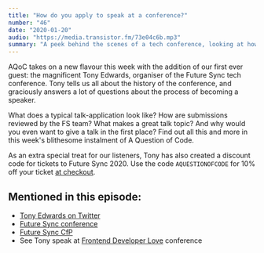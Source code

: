 ```yaml
---
title: "How do you apply to speak at a conference?"
number: "46"
date: "2020-01-20"
audio: "https://media.transistor.fm/73e04c6b.mp3"
summary: "A peek behind the scenes of a tech conference, looking at how talks are selected and prepared."
---
```


AQoC takes on a new flavour this week with the addition of our first ever guest: the magnificent Tony Edwards, organiser of the Future Sync tech conference. Tony tells us all about the history of the conference, and graciously answers a lot of questions about the process of becoming a speaker.

What does a typical talk-application look like? How are submissions reviewed by the FS team? What makes a great talk topic? And why would you even want to give a talk in the first place? Find out all this and more in this week's blithesome instalment of A Question of Code.

As an extra special treat for our listeners, Tony has also created a discount code for tickets to Future Sync 2020. Use the code `AQUESTIONOFCODE` for 10% off your ticket [at checkout](https://futuresync.co.uk/bookyourticket.php).

## Mentioned in this episode:

* [Tony Edwards on Twitter](https://twitter.com/tonyedwardspz)
* [Future Sync conference](https://futuresync.co.uk/)
* [Future Sync CfP](https://docs.google.com/forms/d/e/1FAIpQLSfvigF0eLz3kppTpOzyfk0-AaIw4z075gW6rP-mPkbBZMEmvw/viewform)
* See Tony speak at [Frontend Developer Love](https://www.frontenddeveloperlove.com/) conference